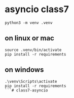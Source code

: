 # asyncio class7

```
python3 -m venv .venv
```

## on linux or mac

```
source .venv/bin/activate
pip install -r requirements
```
## on windows
```
.\venv\Scripts\activate
pip install -r requirements
```#   c l a s s 7 - a s y n c i o  
 